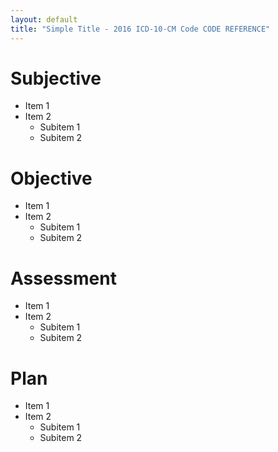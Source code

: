 ```yaml
---
layout: default
title: "Simple Title - 2016 ICD-10-CM Code CODE REFERENCE"
---
```

# Subjective
* Item 1
* Item 2
  * Subitem 1
  * Subitem 2

# Objective
* Item 1
* Item 2
  * Subitem 1
  * Subitem 2

# Assessment
* Item 1
* Item 2
  * Subitem 1
  * Subitem 2

# Plan
* Item 1
* Item 2
  * Subitem 1
  * Subitem 2
